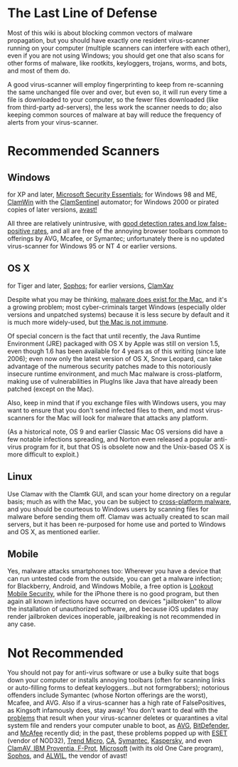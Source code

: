 # The Last Line of Defense #
Most of this wiki is about blocking common vectors of malware propagation, but you should have exactly one resident virus-scanner running on your computer (multiple scanners can interfere with each other), even if you are not using Windows; you should get one that also scans for other forms of malware, like rootkits, keyloggers, trojans, worms, and bots, and most of them do.

A good virus-scanner will employ fingerprinting to keep from re-scanning the same unchanged file over and over, but even so, it will run every time a file is downloaded to your computer, so the fewer files downloaded (like from third-party ad-servers), the less work the scanner needs to do; also keeping common sources of malware at bay will reduce the frequency of alerts from your virus-scanner.

# Recommended Scanners #
## Windows ##
for XP and later, [Microsoft Security Essentials](http://www.microsoft.com/downloads/en/details.aspx?FamilyID=e1605e70-9649-4a87-8532-33d813687a7f); for Windows 98 and ME, [ClamWin](http://www.clamwin.com/) with the [ClamSentinel](http://clamsentinel.sourceforge.net/) automator; for Windows 2000 or pirated copies of later versions, [avast!](http://www.avast.com/free-antivirus-download)

All three are relatively unintrusive, with [good detection rates and low false-positive rates](https://docs.google.com/viewer?url=http://av-comparatives.org/images/stories/test/ondret/avc_od_aug2010.pdf), and all are free of the annoying browser toolbars common to offerings by AVG, Mcafee, or Symantec; unfortunately there is no updated virus-scanner for Windows 95 or NT 4 or earlier versions.

## OS X ##
for Tiger and later, [Sophos](http://www.sophos.com/products/free-tools/free-mac-anti-virus/); for earlier versions, [ClamXav](http://www.clamxav.com/)

Despite what you may be thinking, [malware does exist for the Mac](https://www.youtube.com/watch?v=RTeSYmQS820), and it's a growing problem; most cyber-criminals target Windows (especially older versions and unpatched systems) because it is less secure by default and it is much more widely-used, but [the Mac is not immune](https://www.youtube.com/watch?v=6Kbxg9QvkuA).

Of special concern is the fact that until recently, the Java Runtime Environment (JRE) packaged with OS X by Apple was still on version 1.5, even though 1.6 has been available for 4 years as of this writing (since late 2006); even now only the latest version of OS X, Snow Leopard, can take advantage of the numerous security patches made to this notoriously insecure runtime environment, and much Mac malware is cross-platform, making use of vulnerabilities in PlugIns like Java that have already been patched (except on the Mac).

Also, keep in mind that if you exchange files with Windows users, you may want to ensure that you don't send infected files to them, and most virus-scanners for the Mac will look for malware that attacks any platform.

(As a historical note, OS 9 and earlier Classic Mac OS versions did have a few notable infections spreading, and Norton even released a popular anti-virus program for it, but that OS is obsolete now and the Unix-based OS X is more difficult to exploit.)

## Linux ##
Use Clamav with the Clamtk GUI, and scan your home directory on a regular basis; much as with the Mac, you can be subject to [cross-platform malware](https://www.youtube.com/watch?v=I7RcKVwoNME), and you should be courteous to Windows users by scanning files for malware before sending them off. Clamav was actually created to scan mail servers, but it has been re-purposed for home use and ported to Windows and OS X, as mentioned earlier.

## Mobile ##
Yes, malware attacks smartphones too: Wherever you have a device that can run untested code from the outside, you can get a malware infection; for Blackberry, Android, and Windows Mobile, a free option is [Lookout Mobile Security](https://www.mylookout.com/), while for the iPhone there is no good program, but then again all known infections have occurred on devices "jailbroken" to allow the installation of unauthorized software, and because iOS updates may render jailbroken devices inoperable, jailbreaking is not recommended in any case.

# Not Recommended #
You should not pay for anti-virus software or use a bulky suite that bogs down your computer or installs annoying toolbars (often for scanning links or auto-filling forms to defeat keyloggers...but not formgrabbers); notorious offenders include Symantec (whose Norton offerings are the worst), Mcafee, and AVG. Also if a virus-scanner has a high rate of FalsePositives, as Kingsoft infamously does, stay away! You don't want to deal with the [problems](https://en.wikipedia.org/wiki/Antivirus_software#Problems_caused_by_false_positives) that result when your virus-scanner deletes or quarantines a vital system file and renders your computer unable to boot, as [AVG](http://www.theregister.co.uk/2010/12/02/avg_auto_immune_update/), [BitDefender](http://www.theregister.co.uk/2010/03/22/bitdefender_dodgy_update/), and [McAfee](http://www.engadget.com/2010/04/21/mcafee-update--shutting-down-xp-machines/) recently did; in the past, these problems popped up with [ESET](http://www.theregister.co.uk/2009/03/10/eset_false_alarm/) (vendor of NOD32), [Trend Micro](http://www.theregister.co.uk/2008/09/08/trend_security_false_alarm/), [CA](http://www.theregister.co.uk/2009/07/10/ca_rogue_av_update/), [Symantec](http://www.theregister.co.uk/2007/07/17/norton_nasa_false_positive/), [Kaspersky](http://www.channelregister.co.uk/2007/12/20/kaspersky_false_alarm/), and even [ClamAV, IBM Proventia, F-Prot](http://www.theregister.co.uk/2009/04/07/security_scanner_bugs/), [Microsoft](http://www.theregister.co.uk/2006/11/14/onecare_gmail_false_alert/) (with its old One Care program), [Sophos](http://www.theregister.co.uk/2006/02/23/sophos_false_positive/), and [ALWIL](http://www.theregister.co.uk/2009/12/07/avast_false_positive/), the vendor of avast!